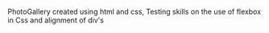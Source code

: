 PhotoGallery created using html and css,
Testing skills on the use of flexbox in Css and alignment of div's

